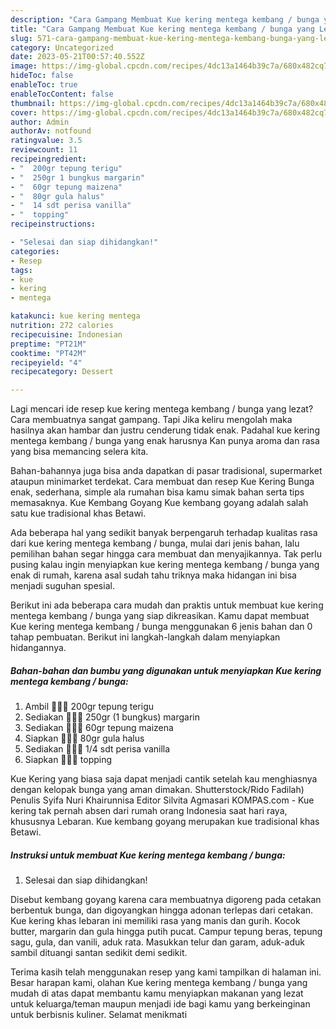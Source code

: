 ```yaml
---
description: "Cara Gampang Membuat Kue kering mentega kembang / bunga yang Lezat}"
title: "Cara Gampang Membuat Kue kering mentega kembang / bunga yang Lezat}"
slug: 571-cara-gampang-membuat-kue-kering-mentega-kembang-bunga-yang-lezat
category: Uncategorized
date: 2023-05-21T00:57:40.552Z
image: https://img-global.cpcdn.com/recipes/4dc13a1464b39c7a/680x482cq70/kue-kering-mentega-kembang-bunga-foto-resep-utama.jpg
hideToc: false
enableToc: true
enableTocContent: false
thumbnail: https://img-global.cpcdn.com/recipes/4dc13a1464b39c7a/680x482cq70/kue-kering-mentega-kembang-bunga-foto-resep-utama.jpg
cover: https://img-global.cpcdn.com/recipes/4dc13a1464b39c7a/680x482cq70/kue-kering-mentega-kembang-bunga-foto-resep-utama.jpg
author: Admin
authorAv: notfound
ratingvalue: 3.5
reviewcount: 11
recipeingredient:
- "  200gr tepung terigu"
- "  250gr 1 bungkus margarin"
- "  60gr tepung maizena"
- "  80gr gula halus"
- "  14 sdt perisa vanilla"
- "  topping"
recipeinstructions:

- "Selesai dan siap dihidangkan!"
categories:
- Resep
tags:
- kue
- kering
- mentega

katakunci: kue kering mentega 
nutrition: 272 calories
recipecuisine: Indonesian
preptime: "PT21M"
cooktime: "PT42M"
recipeyield: "4"
recipecategory: Dessert

---
```



Lagi mencari ide resep kue kering mentega kembang / bunga yang lezat? Cara membuatnya sangat gampang. Tapi Jika keliru mengolah maka hasilnya akan hambar dan justru cenderung tidak enak. Padahal kue kering mentega kembang / bunga yang enak harusnya Kan punya aroma dan rasa yang bisa memancing selera kita.


Bahan-bahannya juga bisa anda dapatkan di pasar tradisional, supermarket ataupun minimarket terdekat. Cara membuat dan resep Kue Kering Bunga enak, sederhana, simple ala rumahan bisa kamu simak bahan serta tips memasaknya. Kue Kembang Goyang Kue kembang goyang adalah salah satu kue tradisional khas Betawi.

Ada beberapa hal yang sedikit banyak berpengaruh terhadap kualitas rasa dari kue kering mentega kembang / bunga, mulai dari jenis bahan, lalu pemilihan bahan segar hingga cara membuat dan menyajikannya. Tak perlu pusing kalau ingin menyiapkan kue kering mentega kembang / bunga yang enak di rumah, karena asal sudah tahu triknya maka hidangan ini bisa menjadi suguhan spesial.


Berikut ini ada beberapa cara mudah dan praktis untuk membuat kue kering mentega kembang / bunga yang siap dikreasikan. Kamu dapat membuat Kue kering mentega kembang / bunga menggunakan 6 jenis bahan dan 0 tahap pembuatan. Berikut ini langkah-langkah dalam menyiapkan hidangannya.

<!--inarticleads1-->

##### Bahan-bahan dan bumbu yang digunakan untuk menyiapkan Kue kering mentega kembang / bunga:

1. Ambil  👩🏻‍🍳 200gr tepung terigu
1. Sediakan  👩🏻‍🍳 250gr (1 bungkus) margarin
1. Sediakan  👩🏻‍🍳 60gr tepung maizena
1. Siapkan  👩🏻‍🍳 80gr gula halus
1. Sediakan  👩🏻‍🍳 1/4 sdt perisa vanilla
1. Siapkan  👩🏻‍🍳 topping


Kue Kering yang biasa saja dapat menjadi cantik setelah kau menghiasnya dengan kelopak bunga yang aman dimakan. Shutterstock/Rido Fadilah) Penulis Syifa Nuri Khairunnisa Editor Silvita Agmasari KOMPAS.com - Kue kering tak pernah absen dari rumah orang Indonesia saat hari raya, khususnya Lebaran. Kue kembang goyang merupakan kue tradisional khas Betawi. 

<!--inarticleads2-->

##### Instruksi untuk membuat Kue kering mentega kembang / bunga:


1. Selesai dan siap dihidangkan!

Disebut kembang goyang karena cara membuatnya digoreng pada cetakan berbentuk bunga, dan digoyangkan hingga adonan terlepas dari cetakan. Kue kering khas lebaran ini memiliki rasa yang manis dan gurih. Kocok butter, margarin dan gula hingga putih pucat. Campur tepung beras, tepung sagu, gula, dan vanili, aduk rata. Masukkan telur dan garam, aduk-aduk sambil dituangi santan sedikit demi sedikit. 

Terima kasih telah menggunakan resep yang kami tampilkan di halaman ini. Besar harapan kami, olahan Kue kering mentega kembang / bunga yang mudah di atas dapat membantu kamu menyiapkan makanan yang lezat untuk keluarga/teman maupun menjadi ide bagi kamu yang berkeinginan untuk berbisnis kuliner. Selamat menikmati
